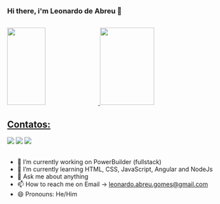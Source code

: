 ### Hi there, i'm Leonardo de Abreu 👋
##

<div>
<a href="https://github.com/seu-usuário-aqui">
<img width="42%" height="180em" src="https://github-readme-stats.vercel.app/api/top-langs/?username=labreu22&layout=compact&langs_count=7&theme=dracula"/>
<img width="50%" height="180em" src="https://github-readme-stats.vercel.app/api?username=labreu22&show_icons=true&theme=dracula&include_all_commits=true&count_private=true"/>
</div>

## Contatos:

<div>
<a href="https://www.linkedin.com/in/seu-usuário-linkedln-aqui" target="_blank"><img src="https://img.shields.io/badge/-LinkedIn-%230077B5?style=for-the-badge&logo=linkedin&logoColor=white" target="_blank"></a> 
<a href = "mailto:contato@seu-usuário-aqui"><img src="https://img.shields.io/badge/Gmail-D14836?style=for-the-badge&logo=gmail&logoColor=white" target="_blank"></a>
<a href="https://instagram.com/leonardo.abreu.gomes" target="_blank"><img src="https://img.shields.io/badge/-Instagram-%23E4405F?style=for-the-badge&logo=instagram&logoColor=white" target="_blank"></a>
</div>

##
- 🔭 I’m currently working on PowerBuilder (fullstack)
- 🌱 I’m currently learning HTML, CSS, JavaScript, Angular and NodeJs
- 💬 Ask me about anything
- 📫 How to reach me on Email -> leonardo.abreu.gomes@gmail.com
- 😄 Pronouns: He/Him


